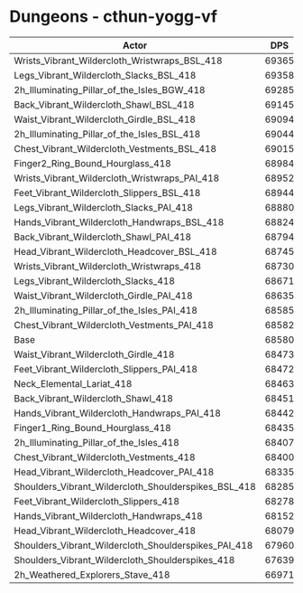 # Dungeons - cthun-yogg-vf
| Actor | DPS | Increase |
|---|:---:|:---:|
|Wrists_Vibrant_Wildercloth_Wristwraps_BSL_418|69365|1.14%|
|Legs_Vibrant_Wildercloth_Slacks_BSL_418|69358|1.13%|
|2h_Illuminating_Pillar_of_the_Isles_BGW_418|69285|1.03%|
|Back_Vibrant_Wildercloth_Shawl_BSL_418|69145|0.82%|
|Waist_Vibrant_Wildercloth_Girdle_BSL_418|69094|0.75%|
|2h_Illuminating_Pillar_of_the_Isles_BSL_418|69044|0.68%|
|Chest_Vibrant_Wildercloth_Vestments_BSL_418|69015|0.63%|
|Finger2_Ring_Bound_Hourglass_418|68984|0.59%|
|Wrists_Vibrant_Wildercloth_Wristwraps_PAI_418|68952|0.54%|
|Feet_Vibrant_Wildercloth_Slippers_BSL_418|68944|0.53%|
|Legs_Vibrant_Wildercloth_Slacks_PAI_418|68880|0.44%|
|Hands_Vibrant_Wildercloth_Handwraps_BSL_418|68824|0.36%|
|Back_Vibrant_Wildercloth_Shawl_PAI_418|68794|0.31%|
|Head_Vibrant_Wildercloth_Headcover_BSL_418|68745|0.24%|
|Wrists_Vibrant_Wildercloth_Wristwraps_418|68730|0.22%|
|Legs_Vibrant_Wildercloth_Slacks_418|68671|0.13%|
|Waist_Vibrant_Wildercloth_Girdle_PAI_418|68635|0.08%|
|2h_Illuminating_Pillar_of_the_Isles_PAI_418|68585|0.01%|
|Chest_Vibrant_Wildercloth_Vestments_PAI_418|68582|0.00%|
|Base|68580|0.00%|
|Waist_Vibrant_Wildercloth_Girdle_418|68473|-0.16%|
|Feet_Vibrant_Wildercloth_Slippers_PAI_418|68472|-0.16%|
|Neck_Elemental_Lariat_418|68463|-0.17%|
|Back_Vibrant_Wildercloth_Shawl_418|68451|-0.19%|
|Hands_Vibrant_Wildercloth_Handwraps_PAI_418|68442|-0.20%|
|Finger1_Ring_Bound_Hourglass_418|68435|-0.21%|
|2h_Illuminating_Pillar_of_the_Isles_418|68407|-0.25%|
|Chest_Vibrant_Wildercloth_Vestments_418|68400|-0.26%|
|Head_Vibrant_Wildercloth_Headcover_PAI_418|68335|-0.36%|
|Shoulders_Vibrant_Wildercloth_Shoulderspikes_BSL_418|68285|-0.43%|
|Feet_Vibrant_Wildercloth_Slippers_418|68278|-0.44%|
|Hands_Vibrant_Wildercloth_Handwraps_418|68152|-0.62%|
|Head_Vibrant_Wildercloth_Headcover_418|68079|-0.73%|
|Shoulders_Vibrant_Wildercloth_Shoulderspikes_PAI_418|67960|-0.90%|
|Shoulders_Vibrant_Wildercloth_Shoulderspikes_418|67639|-1.37%|
|2h_Weathered_Explorers_Stave_418|66971|-2.35%|
